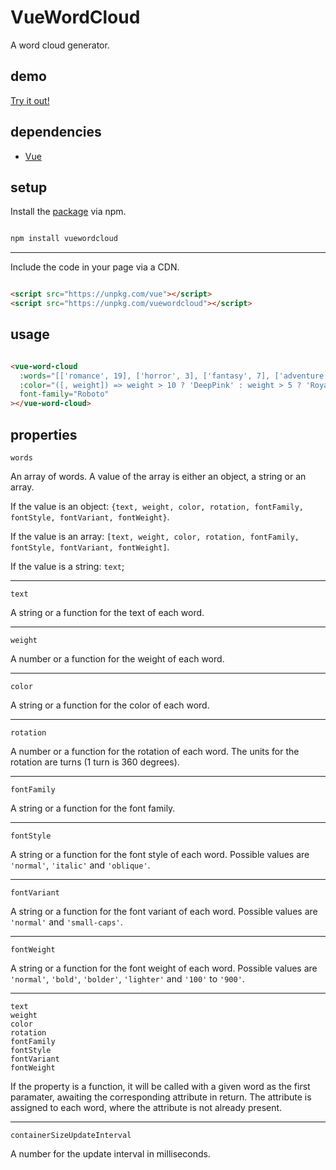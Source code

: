 # VueWordCloud

A word cloud generator.

## demo

[Try it out!](https://seregpie.github.io/VueWordCloud/)

## dependencies

- [Vue](https://github.com/vuejs/vue)

## setup

Install the [package](https://www.npmjs.com/package/vuewordcloud) via npm.

```sh

npm install vuewordcloud

```

---

Include the code in your page via a CDN.

```html

<script src="https://unpkg.com/vue"></script>
<script src="https://unpkg.com/vuewordcloud"></script>

```

## usage

```html

<vue-word-cloud
  :words="[['romance', 19], ['horror', 3], ['fantasy', 7], ['adventure', 3]]"
  :color="([, weight]) => weight > 10 ? 'DeepPink' : weight > 5 ? 'RoyalBlue' : 'Indigo'"
  font-family="Roboto"
></vue-word-cloud>

```

## properties

`words`

An array of words. A value of the array is either an object, a string or an array.

If the value is an object: `{text, weight, color, rotation, fontFamily, fontStyle, fontVariant, fontWeight}`.

If the value is an array: `[text, weight, color, rotation, fontFamily, fontStyle, fontVariant, fontWeight]`.

If the value is a string: `text`;

---

`text`

A string or a function for the text of each word.

---

`weight`

A number or a function for the weight of each word.

---

`color`

A string or a function for the color of each word.

---

`rotation`

A number or a function for the rotation of each word. The units for the rotation are turns (1 turn is 360 degrees).

---

`fontFamily`

A string or a function for the font family.

---

`fontStyle`

A string or a function for the font style of each word. Possible values are `'normal'`, `'italic'` and `'oblique'`.

---

`fontVariant`

A string or a function for the font variant of each word. Possible values are `'normal'` and `'small-caps'`.

---

`fontWeight`

A string or a function for the font weight of each word. Possible values are `'normal'`, `'bold'`, `'bolder'`, `'lighter'` and `'100'` to `'900'`.

---

`text`<br/>
`weight`<br/>
`color`<br/>
`rotation`<br/>
`fontFamily`<br/>
`fontStyle`<br/>
`fontVariant`<br/>
`fontWeight`<br/>

If the property is a function, it will be called with a given word as the first paramater, awaiting the corresponding attribute in return. The attribute is assigned to each word, where the attribute is not already present.

---

`containerSizeUpdateInterval`

A number for the update interval in milliseconds.
